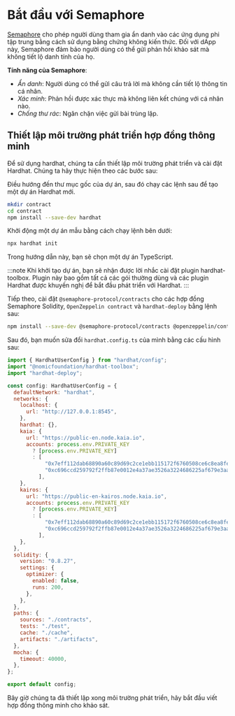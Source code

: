 # Bắt đầu với Semaphore

[Semaphore](https://github.com/semaphore-protocol/semaphore/tree/main) cho phép người dùng tham gia ẩn danh vào các ứng dụng phi tập trung bằng cách sử dụng bằng chứng không kiến thức. Đối với dApp này, Semaphore đảm bảo người dùng có thể gửi phản hồi khảo sát mà không tiết lộ danh tính của họ.

**Tính năng của Semaphore**:

- _Ẩn danh_: Người dùng có thể gửi câu trả lời mà không cần tiết lộ thông tin cá nhân.
- _Xác minh_: Phản hồi được xác thực mà không liên kết chúng với cá nhân nào.
- _Chống thư rác_: Ngăn chặn việc gửi bài trùng lặp.

## Thiết lập môi trường phát triển hợp đồng thông minh <a id="set-up-smart-contract-env"></a>

Để sử dụng hardhat, chúng ta cần thiết lập môi trường phát triển và cài đặt Hardhat. Chúng ta hãy thực hiện theo các bước sau:

Điều hướng đến thư mục gốc của dự án, sau đó chạy các lệnh sau để tạo một dự án Hardhat mới.

```bash
mkdir contract
cd contract
npm install --save-dev hardhat
```

Khởi động một dự án mẫu bằng cách chạy lệnh bên dưới:

```bash
npx hardhat init 
```

Trong hướng dẫn này, bạn sẽ chọn một dự án TypeScript.

:::note
Khi khởi tạo dự án, bạn sẽ nhận được lời nhắc cài đặt plugin hardhat-toolbox. Plugin này bao gồm tất cả các gói thường dùng và các plugin Hardhat được khuyến nghị để bắt đầu phát triển với Hardhat.
:::

Tiếp theo, cài đặt `@semaphore-protocol/contracts` cho các hợp đồng Semaphore Solidity, `OpenZeppelin contract` và `hardhat-deploy` bằng lệnh sau:

```bash
npm install --save-dev @semaphore-protocol/contracts @openzeppelin/contracts hardhat-deploy
```

Sau đó, bạn muốn sửa đổi `hardhat.config.ts` của mình bằng các cấu hình sau:

```javascript
import { HardhatUserConfig } from "hardhat/config";
import "@nomicfoundation/hardhat-toolbox";
import "hardhat-deploy";

const config: HardhatUserConfig = {
  defaultNetwork: "hardhat",
  networks: {
    localhost: {
      url: "http://127.0.0.1:8545",
    },
    hardhat: {},
    kaia: {
      url: "https://public-en.node.kaia.io",
      accounts: process.env.PRIVATE_KEY
        ? [process.env.PRIVATE_KEY]
        : [
            "0x7eff112dab68890a60c89d69c2ce1ebb115172f6760508ce6c8ea8fe8afe1e20",
            "0xc696ccd259792f2ffb87e0012e4a37ae3526a3224686225af679e3aaa2aeab0d",
          ],
    },
    kairos: {
      url: "https://public-en-kairos.node.kaia.io",
      accounts: process.env.PRIVATE_KEY
        ? [process.env.PRIVATE_KEY]
        : [
            "0x7eff112dab68890a60c89d69c2ce1ebb115172f6760508ce6c8ea8fe8afe1e20",
            "0xc696ccd259792f2ffb87e0012e4a37ae3526a3224686225af679e3aaa2aeab0d",
          ],
    },
  },
  solidity: {
    version: "0.8.27",
    settings: {
      optimizer: {
        enabled: false,
        runs: 200,
      },
    },
  },
  paths: {
    sources: "./contracts",
    tests: "./test",
    cache: "./cache",
    artifacts: "./artifacts",
  },
  mocha: {
    timeout: 40000,
  },
};

export default config;
```

Bây giờ chúng ta đã thiết lập xong môi trường phát triển, hãy bắt đầu viết hợp đồng thông minh cho khảo sát.